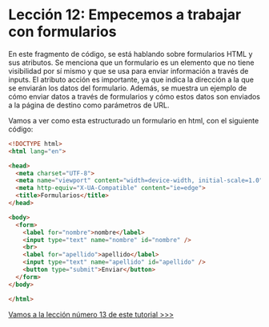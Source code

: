 # Lección 12: Empecemos a trabajar con formularios

En este fragmento de código, se está hablando sobre formularios HTML y sus atributos. Se menciona que un formulario es un elemento que no tiene visibilidad por sí mismo y que se usa para enviar información a través de inputs. El atributo acción es importante, ya que indica la dirección a la que se enviarán los datos del formulario. Además, se muestra un ejemplo de cómo enviar datos a través de formularios y cómo estos datos son enviados a la página de destino como parámetros de URL.


Vamos a ver como esta estructurado un formulario en html, con el siguiente código:

```html
<!DOCTYPE html>
<html lang="en">

<head>
  <meta charset="UTF-8">
  <meta name="viewport" content="width=device-width, initial-scale=1.0">
  <meta http-equiv="X-UA-Compatible" content="ie=edge">
  <title>Formularios</title>
</head>

<body>
  <form>
    <label for="nombre">nombre</label>
    <input type="text" name="nombre" id="nombre" />
    <br>
    <label for="apellido">apellido</label>
    <input type="text" name="apellido" id="apellido" />
    <button type="submit">Enviar</button>
  </form>
</body>

</html>
```

[Vamos a la lección número 13 de este tutorial >>>](../13%20Formularios%20parte%202/Readme.md)